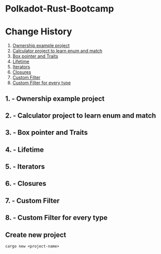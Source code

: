 # Polkadot-Rust-Bootcamp

# Change History
1. [Ownership example project](#1---ownership-example-project)
2. [Calculator project to learn enum and match](#02---calculator-project-to-learn-enum-and-match)
3. [Box pointer and Traits](#03---box-pointer-and-traits)
4. [Lifetime](#04---lifetime)
5. [Iterators](#05---iterators)
6. [Closures](#06---closures)
7. [Custom Filter](#07---custom-filter)
8. [Custom Filter for every type](#08---custom-filter-for-every-type)

## 1. - Ownership example project
## 2. - Calculator project to learn enum and match
## 3. - Box pointer and Traits
## 4. - Lifetime
## 5. - Iterators
## 6. - Closures
## 7. - Custom Filter 
## 8. - Custom Filter for every type


## Create new project
```shell 
cargo new <project-name>
```

